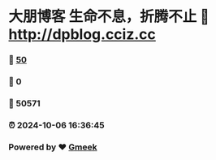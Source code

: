 # 大朋博客 生命不息，折腾不止 :link: http://dpblog.cciz.cc 
### :page_facing_up: [50](http://dpblog.cciz.cc/tag.html) 
### :speech_balloon: 0 
### :hibiscus: 50571 
### :alarm_clock: 2024-10-06 16:36:45 
### Powered by :heart: [Gmeek](https://github.com/Meekdai/Gmeek)

